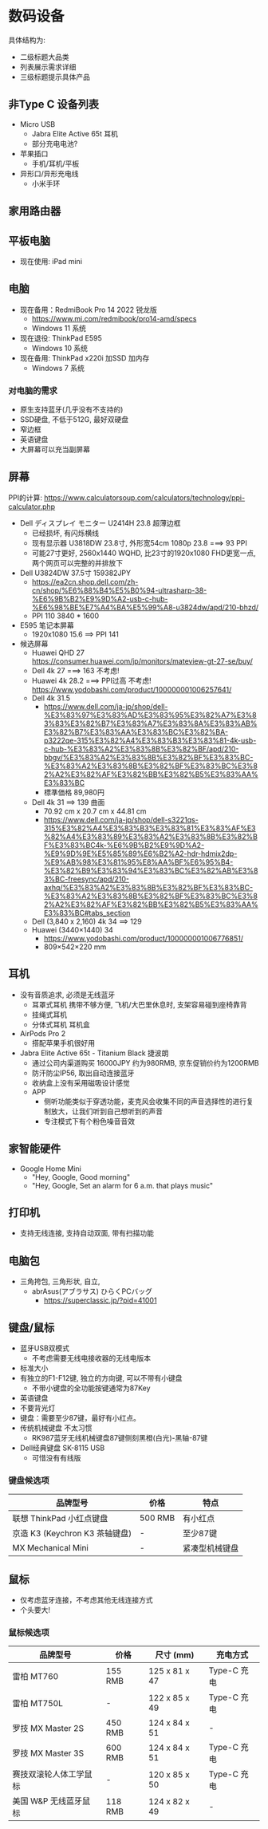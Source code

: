# 数码设备

具体结构为: 
- 二级标题大品类
- 列表展示需求详细
- 三级标题提示具体产品

## 非Type C 设备列表

- Micro USB
  - Jabra Elite Active 65t 耳机
  - 部分充电电池?
- 苹果插口
  - 手机/耳机/平板
- 异形口/异形充电线
  - 小米手环

## 家用路由器

## 平板电脑
+ 现在使用: iPad mini
    
## 电脑
+ 现在备用：RedmiBook Pro 14 2022 锐龙版
  + https://www.mi.com/redmibook/pro14-amd/specs
  + Windows 11 系统
+ 现在退役: ThinkPad E595
  + Windows 10 系统
+ 现在备用: ThinkPad x220i 加SSD 加内存
    + Windows 7 系统

### 对电脑的需求
+ 原生支持蓝牙(几乎没有不支持的)
+ SSD硬盘, 不低于512G, 最好双硬盘
+ 窄边框
+ 英语键盘
+ 大屏幕可以充当副屏幕

## 屏幕
PPI的计算: https://www.calculatorsoup.com/calculators/technology/ppi-calculator.php

- Dell ディスプレイ モニター U2414H 23.8 超薄边框
  - 已经损坏, 有闪烁横线
  - 现有显示器 U3818DW 23.8寸, 外形宽54cm 1080p 23.8  ===> 93 PPI
  - 可能27寸更好, 2560x1440 WQHD, 比23寸的1920x1080 FHD更宽一点, 两个网页可以完整的并排放下
- Dell U3824DW 37.5寸 159382JPY
    - https://ea2cn.shop.dell.com/zh-cn/shop/%E6%88%B4%E5%B0%94-ultrasharp-38-%E6%9B%B2%E9%9D%A2-usb-c-hub-%E6%98%BE%E7%A4%BA%E5%99%A8-u3824dw/apd/210-bhzd/
    - PPI 110 3840 * 1600 
- E595 笔记本屏幕
    -  1920x1080 15.6 ==> PPI 141
- 候选屏幕
    - Huawei QHD 27 https://consumer.huawei.com/jp/monitors/mateview-gt-27-se/buy/
    - Dell 4k 27 ===> 163 不考虑!
    - Huawei 4k 28.2  ===> PPI过高 不考虑! https://www.yodobashi.com/product/100000001006257641/
    - Dell 4k 31.5
        - https://www.dell.com/ja-jp/shop/dell-%E3%83%97%E3%83%AD%E3%83%95%E3%82%A7%E3%83%83%E3%82%B7%E3%83%A7%E3%83%8A%E3%83%AB%E3%82%B7%E3%83%AA%E3%83%BC%E3%82%BA-p3222qe-315%E3%82%A4%E3%83%B3%E3%83%81-4k-usb-c-hub-%E3%83%A2%E3%83%8B%E3%82%BF/apd/210-bbgv/%E3%83%A2%E3%83%8B%E3%82%BF%E3%83%BC-%E3%83%A2%E3%83%8B%E3%82%BF%E3%83%BC%E3%82%A2%E3%82%AF%E3%82%BB%E3%82%B5%E3%83%AA%E3%83%BC
        - 標準価格 89,980円
    - Dell 4k 31 ==> 139  曲面
        - 70.92 cm x 20.7 cm x 44.81 cm
        - https://www.dell.com/ja-jp/shop/dell-s3221qs-315%E3%82%A4%E3%83%B3%E3%83%81%E3%83%AF%E3%82%A4%E3%83%89%E3%83%A2%E3%83%8B%E3%82%BF%E3%83%BC4k-%E6%9B%B2%E9%9D%A2-%E9%9D%9E%E5%85%89%E6%B2%A2-hdr-hdmix2dp-%E9%AB%98%E3%81%95%E8%AA%BF%E6%95%B4-%E3%82%B9%E3%83%94%E3%83%BC%E3%82%AB%E3%83%BC-freesync/apd/210-axhq/%E3%83%A2%E3%83%8B%E3%82%BF%E3%83%BC-%E3%83%A2%E3%83%8B%E3%82%BF%E3%83%BC%E3%82%A2%E3%82%AF%E3%82%BB%E3%82%B5%E3%83%AA%E3%83%BC#tabs_section
    - Dell (3,840 x 2,160) 4k 34  ==> 129
    - Huawei (3440×1440) 34
        - https://www.yodobashi.com/product/100000001006776851/
        - 809×542×220 mm
          
## 耳机
 - 没有音质追求, 必须是无线蓝牙
    - 耳罩式耳机 携带不够方便, 飞机/大巴里休息时, 支架容易碰到座椅靠背
    - 挂绳式耳机 
    - 分体式耳机 耳机盒
- AirPods Pro 2
    - 搭配苹果手机很好用
-  Jabra Elite Active 65t - Titanium Black 捷波朗
    - 通过公司内渠道购买 16000JPY 约为980RMB, 京东促销价约为1200RMB
    - 防汗防尘IP56, 取出自动连接蓝牙
    - 收纳盒上没有采用磁吸设计感觉
    - APP 
      - 侧听功能类似于穿透功能，麦克风会收集不同的声音选择性的进行复制放大，让我们听到自己想听到的声音
      - 专注模式下有个粉色噪音音效

## 家智能硬件
- Google Home Mini
  - "Hey, Google, Good morning"
  - "Hey, Google, Set an alarm for 6 a.m. that plays music"

## 打印机
  - 支持无线连接, 支持自动双面, 带有扫描功能
  
## 电脑包
- 三角挎包, 三角形状, 自立, 
    + abrAsus(アブラサス) ひらくPCバッグ
      - https://superclassic.jp/?pid=41001

## 键盘/鼠标
- 蓝牙USB双模式
  - 不考虑需要无线电接收器的无线电版本
- 标准大小
- 有独立的F1-F12键, 独立的方向键, 可以不带有小键盘
  - 不带小键盘的全功能按键通常为87Key
- 英语键盘
- 不要背光灯
- 键盘：需要至少87键，最好有小红点。
- 传统机械键盘 不太习惯
  - RK987蓝牙无线机械键盘87键侧刻黑橙(白光)-黑轴-87键 
- Dell经典键盘 SK-8115 USB
  - 可惜没有有线版

### 键盘候选项

| 品牌型号                         | 价格      | 特点                   |
|--------------------------------|-----------|------------------------|
| 联想 ThinkPad 小红点键盘         | 500 RMB   | 有小红点               |
| 京造 K3 (Keychron K3 茶轴键盘)   | -         | 至少87键               |
| MX Mechanical Mini             | -         | 紧凑型机械键盘           |

## 鼠标
- 仅考虑蓝牙连接，不考虑其他无线连接方式
- 个头要大!

### 鼠标候选项

| 品牌型号                 | 价格    | 尺寸 (mm)         | 充电方式        |
|------------------------|---------|-------------------|----------------|
| 雷柏 MT760               | 155 RMB | 125 x 81 x 47     | Type-C 充电     |
| 雷柏 MT750L              | -       | 122 x 85 x 49     | Type-C 充电     |
| 罗技 MX Master 2S        | 450 RMB | 124 x 84 x 51     | -              |
| 罗技 MX Master 3S        | 600 RMB | 124 x 84 x 51     | Type-C 充电     |
| 赛技双滚轮人体工学鼠标     | -       | 120 x 85 x 50     | Type-C 充电     |
| 美国 W&P 无线蓝牙鼠标     | 118 RMB | 124 x 82 x 49     | -              |
